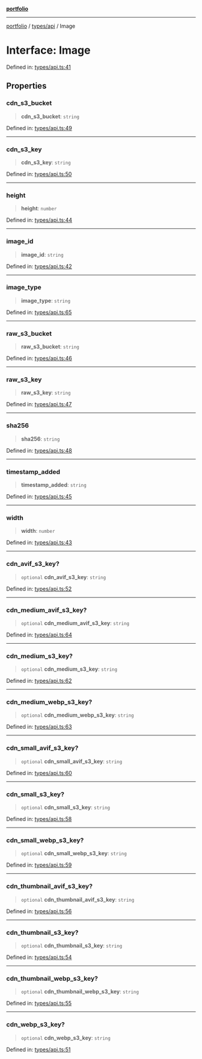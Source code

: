 [**portfolio**](../../../README.md)

***

[portfolio](../../../modules.md) / [types/api](../README.md) / Image

# Interface: Image

Defined in: [types/api.ts:41](https://github.com/tnorlund/Portfolio/blob/a18583ee921f6a4fb101dcba418904f87a60b395/portfolio/types/api.ts#L41)

## Properties

### cdn\_s3\_bucket

> **cdn\_s3\_bucket**: `string`

Defined in: [types/api.ts:49](https://github.com/tnorlund/Portfolio/blob/a18583ee921f6a4fb101dcba418904f87a60b395/portfolio/types/api.ts#L49)

***

### cdn\_s3\_key

> **cdn\_s3\_key**: `string`

Defined in: [types/api.ts:50](https://github.com/tnorlund/Portfolio/blob/a18583ee921f6a4fb101dcba418904f87a60b395/portfolio/types/api.ts#L50)

***

### height

> **height**: `number`

Defined in: [types/api.ts:44](https://github.com/tnorlund/Portfolio/blob/a18583ee921f6a4fb101dcba418904f87a60b395/portfolio/types/api.ts#L44)

***

### image\_id

> **image\_id**: `string`

Defined in: [types/api.ts:42](https://github.com/tnorlund/Portfolio/blob/a18583ee921f6a4fb101dcba418904f87a60b395/portfolio/types/api.ts#L42)

***

### image\_type

> **image\_type**: `string`

Defined in: [types/api.ts:65](https://github.com/tnorlund/Portfolio/blob/a18583ee921f6a4fb101dcba418904f87a60b395/portfolio/types/api.ts#L65)

***

### raw\_s3\_bucket

> **raw\_s3\_bucket**: `string`

Defined in: [types/api.ts:46](https://github.com/tnorlund/Portfolio/blob/a18583ee921f6a4fb101dcba418904f87a60b395/portfolio/types/api.ts#L46)

***

### raw\_s3\_key

> **raw\_s3\_key**: `string`

Defined in: [types/api.ts:47](https://github.com/tnorlund/Portfolio/blob/a18583ee921f6a4fb101dcba418904f87a60b395/portfolio/types/api.ts#L47)

***

### sha256

> **sha256**: `string`

Defined in: [types/api.ts:48](https://github.com/tnorlund/Portfolio/blob/a18583ee921f6a4fb101dcba418904f87a60b395/portfolio/types/api.ts#L48)

***

### timestamp\_added

> **timestamp\_added**: `string`

Defined in: [types/api.ts:45](https://github.com/tnorlund/Portfolio/blob/a18583ee921f6a4fb101dcba418904f87a60b395/portfolio/types/api.ts#L45)

***

### width

> **width**: `number`

Defined in: [types/api.ts:43](https://github.com/tnorlund/Portfolio/blob/a18583ee921f6a4fb101dcba418904f87a60b395/portfolio/types/api.ts#L43)

***

### cdn\_avif\_s3\_key?

> `optional` **cdn\_avif\_s3\_key**: `string`

Defined in: [types/api.ts:52](https://github.com/tnorlund/Portfolio/blob/a18583ee921f6a4fb101dcba418904f87a60b395/portfolio/types/api.ts#L52)

***

### cdn\_medium\_avif\_s3\_key?

> `optional` **cdn\_medium\_avif\_s3\_key**: `string`

Defined in: [types/api.ts:64](https://github.com/tnorlund/Portfolio/blob/a18583ee921f6a4fb101dcba418904f87a60b395/portfolio/types/api.ts#L64)

***

### cdn\_medium\_s3\_key?

> `optional` **cdn\_medium\_s3\_key**: `string`

Defined in: [types/api.ts:62](https://github.com/tnorlund/Portfolio/blob/a18583ee921f6a4fb101dcba418904f87a60b395/portfolio/types/api.ts#L62)

***

### cdn\_medium\_webp\_s3\_key?

> `optional` **cdn\_medium\_webp\_s3\_key**: `string`

Defined in: [types/api.ts:63](https://github.com/tnorlund/Portfolio/blob/a18583ee921f6a4fb101dcba418904f87a60b395/portfolio/types/api.ts#L63)

***

### cdn\_small\_avif\_s3\_key?

> `optional` **cdn\_small\_avif\_s3\_key**: `string`

Defined in: [types/api.ts:60](https://github.com/tnorlund/Portfolio/blob/a18583ee921f6a4fb101dcba418904f87a60b395/portfolio/types/api.ts#L60)

***

### cdn\_small\_s3\_key?

> `optional` **cdn\_small\_s3\_key**: `string`

Defined in: [types/api.ts:58](https://github.com/tnorlund/Portfolio/blob/a18583ee921f6a4fb101dcba418904f87a60b395/portfolio/types/api.ts#L58)

***

### cdn\_small\_webp\_s3\_key?

> `optional` **cdn\_small\_webp\_s3\_key**: `string`

Defined in: [types/api.ts:59](https://github.com/tnorlund/Portfolio/blob/a18583ee921f6a4fb101dcba418904f87a60b395/portfolio/types/api.ts#L59)

***

### cdn\_thumbnail\_avif\_s3\_key?

> `optional` **cdn\_thumbnail\_avif\_s3\_key**: `string`

Defined in: [types/api.ts:56](https://github.com/tnorlund/Portfolio/blob/a18583ee921f6a4fb101dcba418904f87a60b395/portfolio/types/api.ts#L56)

***

### cdn\_thumbnail\_s3\_key?

> `optional` **cdn\_thumbnail\_s3\_key**: `string`

Defined in: [types/api.ts:54](https://github.com/tnorlund/Portfolio/blob/a18583ee921f6a4fb101dcba418904f87a60b395/portfolio/types/api.ts#L54)

***

### cdn\_thumbnail\_webp\_s3\_key?

> `optional` **cdn\_thumbnail\_webp\_s3\_key**: `string`

Defined in: [types/api.ts:55](https://github.com/tnorlund/Portfolio/blob/a18583ee921f6a4fb101dcba418904f87a60b395/portfolio/types/api.ts#L55)

***

### cdn\_webp\_s3\_key?

> `optional` **cdn\_webp\_s3\_key**: `string`

Defined in: [types/api.ts:51](https://github.com/tnorlund/Portfolio/blob/a18583ee921f6a4fb101dcba418904f87a60b395/portfolio/types/api.ts#L51)
